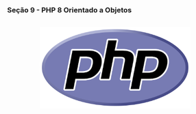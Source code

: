 ##
### Seção 9 - PHP 8 Orientado a Objetos
##


<p align="center">
  <img alt="...." src="../Se%C3%A7%C3%A3o%209%20-%20PHP%208%20Orientado%20a%20Objetos/assets/PHP-logo.svg.png" width="70%">
</p>